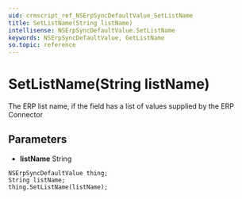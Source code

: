 ```yaml
---
uid: crmscript_ref_NSErpSyncDefaultValue_SetListName
title: SetListName(String listName)
intellisense: NSErpSyncDefaultValue.SetListName
keywords: NSErpSyncDefaultValue, GetListName
so.topic: reference
---
```


# SetListName(String listName)

The ERP list name, if the field has a list of values supplied by the ERP Connector

## Parameters

* **listName** String

```crmscript
NSErpSyncDefaultValue thing;
String listName;
thing.SetListName(listName);
```

